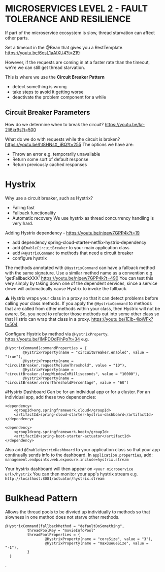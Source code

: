 # MICROSERVICES LEVEL 2 - FAULT TOLERANCE AND RESILIENCE
If part of the microservice ecosystem is slow, thread starvation can affect other parts.

Set a timeout in the @Bean that gives you a RestTemplate.  
https://youtu.be/6osL1aAIXU4?t=219

However, if the requests are coming in at a faster rate than the timeout, we're we can still get thread starvation.

This is where we use the **Circuit Breaker Pattern**
- detect something is wrong
- take steps to avoid it getting worse
- deactivate the problem component for a while

## Circuit Breaker Parameters
How do we determine when to break the circuit?
https://youtu.be/kr-2li6kr9s?t=500

What do we do with requests while the circuit is broken?
https://youtu.be/ht8HNsX_jBQ?t=255
The options we have are:
- Throw an error e.g. temporarily unavailable
- Return some sort of default response
- Return previously cached responses

# Hystrix
Why use a circuit breaker, such as Hystrix?
- Failing fast
- Fallback functionality
- Automatic recovery
We use hystrix as thread concurrency handling is very hard.
  
Adding Hystrix dependency - https://youtu.be/niqew7GPP4k?t=19
- add dependency spring-cloud-starter-netflix-hystrix-dependency
- add `@EnableCircuitBreaker` to your main application class
- add `@HystrixCommand` to methods that need a circuit breaker
- configure hystrix

The methods annotated with `@HystrixCommand` can have a fallback method with the same signature.
Use a similar method name as a convention e.g. 'getFallbackXXX'
https://youtu.be/niqew7GPP4k?t=490
You can test this very simply by taking down one of the dependent services, since a service down will automatically cause Hystrix to invoke the fallback.

:warning: Hystrix wraps your class in a proxy so that it can detect problems before calling your class methods.
If you apply the `@HystrixCommand` to methods that are called from other methods within your class, then Hystrix will not be aware.
So, you need to refactor those methods out into some other class so that Histrix can wrap that class in a proxy.
https://youtu.be/1EIb-4ipWFk?t=504

Configure Hystrix by method via `@HystrixProperty`.  
https://youtu.be/1MPDOdFihPo?t=34
e.g.
```
@HystrixCommand(commandProperties = {
        @HystrixProperty(name = "circuitBreaker.enabled", value = "true"),
        @HystrixProperty(name = "circuitBreaker.requestVolumeThreshold", value = "10"),
        @HystrixProperty(name = "circuitBreaker.sleepWindowInMilliseconds", value = "10000"),
        @HystrixProperty(name = "circuitBreaker.errorThresholdPercentage", value = "60")
```

#Hystrix Dashboard
Can be for an individual app or for a cluster.
For an individual app, add these two dependencies:
```
<dependency>
    <groupId>org.springframework.cloud</groupId>
    <artifactId>spring-cloud-starter-hystrix-dashboard</artifactId>
</dependency>

<dependency>
    <groupId>org.springframework.boot</groupId>
    <artifactId>spring-boot-starter-actuator</artifactId>
</dependency>
```
Also add `@EnableHystrixDashboard` to your application class so that your app continually sends info to the dashboard.
In `application.properties`, add:
`management.endpoints.web.exposure.include=hystrix.stream`

Your hystrix dashboard will then appear on `<your microservice url>/hystrix`
You can then monitor your app's hystrix stream e.g.
`http://localhost:8081/actuator/hystrix.stream`

# Bulkhead Pattern
Allows the thread pools to be divvied up individually to methods so that slowness in one method does  not starve other methods.
```
@HystrixCommand(fallbackMethod = "defaultDoSomething",
          threadPoolKey = "movieInfoPool"
          threadPoolProperties = {
                  @HystrixProperty(name = "coreSize", value = "3"),
                  @HystrixProperty(name = "maxQueueSize", value = "-1"),
          }
  )
```
.